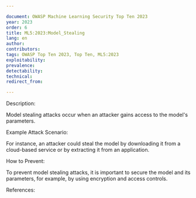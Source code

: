 ```yaml
---

document: OWASP Machine Learning Security Top Ten 2023
year: 2023
order: 6
title: ML5:2023:Model_Stealing
lang: en
author:
contributors:
tags: OWASP Top Ten 2023, Top Ten, ML5:2023
exploitability:
prevalence:
detectability:
technical:
redirect_from:

---
```



Description:

Model stealing attacks occur when an attacker gains access to the
model\'s parameters.

Example Attack Scenario:

For instance, an attacker could steal the model by downloading it from a
cloud-based service or by extracting it from an application.

How to Prevent:

To prevent model stealing attacks, it is important to secure the model
and its parameters, for example, by using encryption and access
controls.

References:
